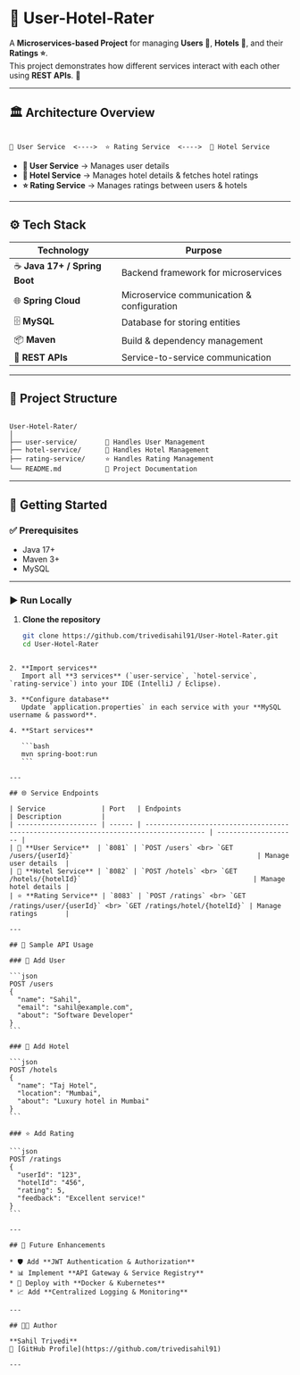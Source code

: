 # 🌟 User-Hotel-Rater

A **Microservices-based Project** for managing **Users 👤**, **Hotels 🏨**, and their **Ratings ⭐**.  
This project demonstrates how different services interact with each other using **REST APIs**. 🚀  

---

## 🏛️ Architecture Overview

```

👤 User Service  <---->  ⭐ Rating Service  <---->  🏨 Hotel Service

```

- **👤 User Service** → Manages user details  
- **🏨 Hotel Service** → Manages hotel details & fetches hotel ratings  
- **⭐ Rating Service** → Manages ratings between users & hotels  

---

## ⚙️ Tech Stack

| Technology | Purpose |
|------------|---------|
| ☕ **Java 17+ / Spring Boot** | Backend framework for microservices |
| 🌐 **Spring Cloud** | Microservice communication & configuration |
| 🗄 **MySQL** | Database for storing entities |
| 📦 **Maven** | Build & dependency management |
| 🔗 **REST APIs** | Service-to-service communication |

---

## 📂 Project Structure

```

User-Hotel-Rater/
│
├── user-service/       👤 Handles User Management
├── hotel-service/      🏨 Handles Hotel Management
├── rating-service/     ⭐ Handles Rating Management
└── README.md           📘 Project Documentation

````

---

## 🚀 Getting Started

### ✅ Prerequisites
- Java 17+  
- Maven 3+  
- MySQL  

---

### ▶️ Run Locally

1. **Clone the repository**  
   ```bash
   git clone https://github.com/trivedisahil91/User-Hotel-Rater.git
   cd User-Hotel-Rater
````

2. **Import services**
   Import all **3 services** (`user-service`, `hotel-service`, `rating-service`) into your IDE (IntelliJ / Eclipse).

3. **Configure database**
   Update `application.properties` in each service with your **MySQL username & password**.

4. **Start services**

   ```bash
   mvn spring-boot:run
   ```

---

## 🌐 Service Endpoints

| Service              | Port   | Endpoints                                                                             | Description          |
| -------------------- | ------ | ------------------------------------------------------------------------------------- | -------------------- |
| 👤 **User Service**  | `8081` | `POST /users` <br> `GET /users/{userId}`                                              | Manage user details  |
| 🏨 **Hotel Service** | `8082` | `POST /hotels` <br> `GET /hotels/{hotelId}`                                           | Manage hotel details |
| ⭐ **Rating Service** | `8083` | `POST /ratings` <br> `GET /ratings/user/{userId}` <br> `GET /ratings/hotel/{hotelId}` | Manage ratings       |

---

## 📌 Sample API Usage

### 👤 Add User

```json
POST /users
{
  "name": "Sahil",
  "email": "sahil@example.com",
  "about": "Software Developer"
}
```

### 🏨 Add Hotel

```json
POST /hotels
{
  "name": "Taj Hotel",
  "location": "Mumbai",
  "about": "Luxury hotel in Mumbai"
}
```

### ⭐ Add Rating

```json
POST /ratings
{
  "userId": "123",
  "hotelId": "456",
  "rating": 5,
  "feedback": "Excellent service!"
}
```

---

## 🔮 Future Enhancements

* 🛡 Add **JWT Authentication & Authorization**
* 📊 Implement **API Gateway & Service Registry**
* 🐳 Deploy with **Docker & Kubernetes**
* 📈 Add **Centralized Logging & Monitoring**

---

## 👨‍💻 Author

**Sahil Trivedi**
🔗 [GitHub Profile](https://github.com/trivedisahil91)

---
